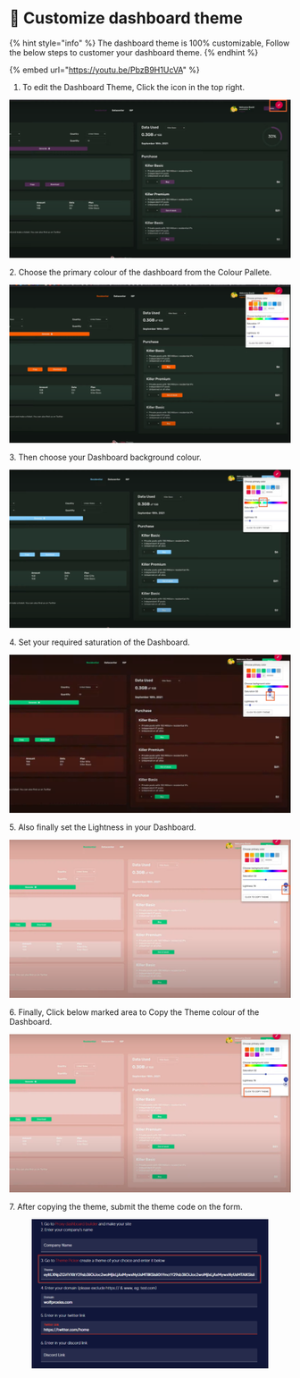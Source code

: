 # 💊 Customize dashboard theme

{% hint style="info" %}
The dashboard theme is 100% customizable, Follow the below steps to customer your dashboard theme.
{% endhint %}

{% embed url="https://youtu.be/PbzB9H1UcVA" %}

1. To edit the Dashboard Theme, Click the icon in the top right.

![](<../.gitbook/assets/Untitled design (17).png>)

2\. Choose the primary colour of the dashboard from the Colour Pallete.

![](<../.gitbook/assets/Untitled design (1) (10).png>)

3\. Then choose your Dashboard background colour.

![](<../.gitbook/assets/Untitled design (2).png>)

4\. Set your required saturation of the Dashboard.

![](<../.gitbook/assets/Untitled design (3) (1).png>)

5\. Also finally set the Lightness in your Dashboard.

![](<../.gitbook/assets/Untitled design (4) (6).png>)

6\. Finally, Click below marked area to Copy the Theme colour of the Dashboard.

![](<../.gitbook/assets/Untitled design (5) (3).png>)

7\. After copying the theme, submit the theme code on the form.

<figure><img src="../.gitbook/assets/3 (5).png" alt=""><figcaption></figcaption></figure>

